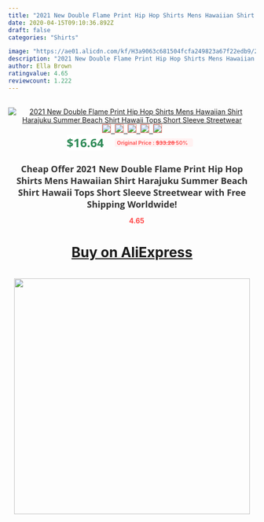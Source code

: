 ```yaml
---
title: "2021 New Double Flame Print Hip Hop Shirts Mens Hawaiian Shirt Harajuku Summer Beach Shirt Hawaii Tops Short Sleeve Streetwear"
date: 2020-04-15T09:10:36.892Z
draft: false
categories: "Shirts"

image: "https://ae01.alicdn.com/kf/H3a9063c681504fcfa249823a67f22edb9/2021-New-Double-Flame-Print-Hip-Hop-Shirts-Mens-Hawaiian-Shirt-Harajuku-Summer-Beach-Shirt-Hawaii.jpg"
description: "2021 New Double Flame Print Hip Hop Shirts Mens Hawaiian Shirt Harajuku Summer Beach Shirt Hawaii Tops Short Sleeve Streetwear"
author: Ella Brown
ratingvalue: 4.65
reviewcount: 1.222
---
```

<br>
<div style="text-align: center;">
<a href="https://s.click.aliexpress.com/e/_AWioJT" target="_blank" rel="nofollow noopener noreferrer"><img alt="2021 New Double Flame Print Hip Hop Shirts Mens Hawaiian Shirt Harajuku Summer Beach Shirt Hawaii Tops Short Sleeve Streetwear" class="magnifier-image" src="https://ae01.alicdn.com/kf/H3a9063c681504fcfa249823a67f22edb9/2021-New-Double-Flame-Print-Hip-Hop-Shirts-Mens-Hawaiian-Shirt-Harajuku-Summer-Beach-Shirt-Hawaii.jpg_640x640.jpg">
<br>
<img style="border:1px solid salmon" src="https://ae01.alicdn.com/kf/H3a9063c681504fcfa249823a67f22edb9/2021-New-Double-Flame-Print-Hip-Hop-Shirts-Mens-Hawaiian-Shirt-Harajuku-Summer-Beach-Shirt-Hawaii.jpg_120x120.jpg">&nbsp;&nbsp;<img style="border:1px solid salmon" src="https://ae01.alicdn.com/kf/H8e08c839134b4b368401198940ee3a9fJ/2021-New-Double-Flame-Print-Hip-Hop-Shirts-Mens-Hawaiian-Shirt-Harajuku-Summer-Beach-Shirt-Hawaii.jpg_120x120.jpg">&nbsp;&nbsp;<img style="border:1px solid salmon" src="https://ae01.alicdn.com/kf/Hdd07e2a1f68545b89522b89e82f5d72fK/2021-New-Double-Flame-Print-Hip-Hop-Shirts-Mens-Hawaiian-Shirt-Harajuku-Summer-Beach-Shirt-Hawaii.jpg_120x120.jpg">&nbsp;&nbsp;<img style="border:1px solid salmon" src="https://ae01.alicdn.com/kf/H7e648a98e085418781ab5c50b46d02e1Q/2021-New-Double-Flame-Print-Hip-Hop-Shirts-Mens-Hawaiian-Shirt-Harajuku-Summer-Beach-Shirt-Hawaii.jpg_120x120.jpg">&nbsp;&nbsp;<img style="border:1px solid salmon" src="https://ae01.alicdn.com/kf/He3be6e3972454b85bdc618d51f1ceeaep/2021-New-Double-Flame-Print-Hip-Hop-Shirts-Mens-Hawaiian-Shirt-Harajuku-Summer-Beach-Shirt-Hawaii.jpg_120x120.jpg"></a></div><br0>
<div style="text-align: center;"><span style="background-color: white; border: 0px; box-sizing: border-box; color: seagreen; display: inline-block; font-family: &quot;open sans&quot; , &quot;arial&quot; , &quot;helvetica&quot; , sans-serif , &quot;heiti&quot;; font-size: 24px; font-stretch: inherit; font-weight: 700; line-height: inherit; margin: 0px 10px 0px 0px; padding: 0px; vertical-align: middle;">$16.64 </span>
<span style="background: rgb(255 , 241 , 241); border-radius: 3px; border: 0px; box-sizing: border-box; color: #ff4747; display: inline-block; font-family: inherit; font-size: 12px; font-stretch: inherit; font-style: inherit; font-variant: inherit; font-weight: 600; line-height: inherit; margin: 0px; padding: 2px 5px; transform: scale(0.9); vertical-align: middle;">Original Price : <b style="text-decoration: line-through;">$33.28 </b> 50%&nbsp;&nbsp;</span></div>
<h1 style="color: #333333; display: inline-block; font-family: &quot;open sans&quot; , &quot;arial&quot; , &quot;helvetica&quot; , sans-serif , &quot;heiti&quot;; font-size: 18px; font-stretch: inherit; font-weight: 700; text-align: center;">Cheap Offer 2021 New Double Flame Print Hip Hop Shirts Mens Hawaiian Shirt Harajuku Summer Beach Shirt Hawaii Tops Short Sleeve Streetwear with Free Shipping Worldwide!</h1>
<div style="color: #ff4747; text-align: center;">
<img src="https://4.bp.blogspot.com/-M0ZcTcb-5uY/XleCXlxnR4I/AAAAAAAAAEc/OrjgMkXV1oMQFaCRZj5HQwOCBcu3w1FegCPcBGAYYCw/s1600/star.png" style="height: 15px;">&nbsp;<b>4.65</b></div>
<div class="button_cont" align="center"><a class="buynow_a" href="https://s.click.aliexpress.com/e/_AWioJT" target="_blank" rel="nofollow noopener noreferrer"><H1>Buy on AliExpress</H1></a></div><br>
<div class="separator" style="clear: both; text-align: center;">
<img src="https://lh3.googleusercontent.com/-pTy5HemUv9M/XlePHvY0dAI/AAAAAAAAAE4/0nX5iRUoIWY8eMW9Dpxeirr157OZliDIgCLcBGAsYHQ/s1600/badge.gif" width="480">
</div>
